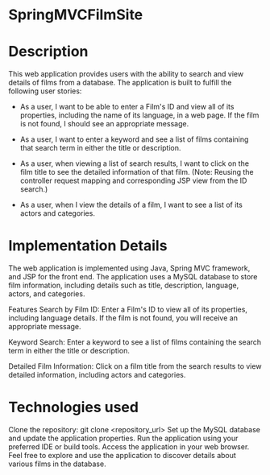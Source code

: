 # SpringMVCFilmSite

# Description

This web application provides users with the ability to search and view details of films from a database. The application is built to fulfill the following user stories:

* As a user, I want to be able to enter a Film's ID and view all of its properties, including the name of its language, in a web page. If the film is not found, I should see an appropriate message.

* As a user, I want to enter a keyword and see a list of films containing that search term in either the title or description.

* As a user, when viewing a list of search results, I want to click on the film title to see the detailed information of that film. (Note: Reusing the controller request mapping and corresponding JSP view from the ID search.)

* As a user, when I view the details of a film, I want to see a list of its actors and categories.

# Implementation Details
The web application is implemented using Java, Spring MVC framework, and JSP for the front end. The application uses a MySQL database to store film information, including details such as title, description, language, actors, and categories.

Features
Search by Film ID: Enter a Film's ID to view all of its properties, including language details. If the film is not found, you will receive an appropriate message.

Keyword Search: Enter a keyword to see a list of films containing the search term in either the title or description.

Detailed Film Information: Click on a film title from the search results to view detailed information, including actors and categories.

# Technologies used
Clone the repository: git clone <repository_url>
Set up the MySQL database and update the application properties.
Run the application using your preferred IDE or build tools.
Access the application in your web browser.
Feel free to explore and use the application to discover details about various films in the database.